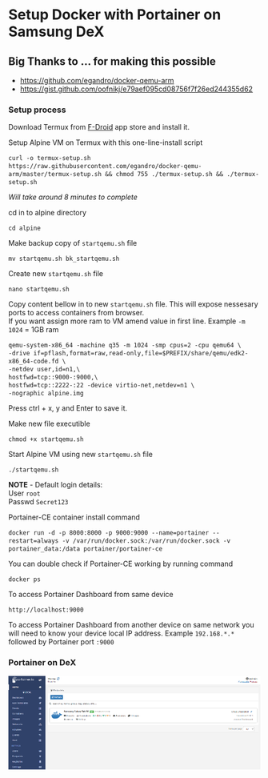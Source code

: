 # Setup Docker with Portainer on Samsung DeX

## Big Thanks to ... for making this possible
- https://github.com/egandro/docker-qemu-arm
- https://gist.github.com/oofnikj/e79aef095cd08756f7f26ed244355d62

### Setup process

Download Termux from [F-Droid](https://www.f-droid.org/) app store and install it. 

Setup Alpine VM on Termux with this one-line-install script
```
curl -o termux-setup.sh https://raw.githubusercontent.com/egandro/docker-qemu-arm/master/termux-setup.sh && chmod 755 ./termux-setup.sh && ./termux-setup.sh
```
*Will take around 8 minutes to complete*

cd in to alpine directory
```
cd alpine
```

Make backup copy of `startqemu.sh` file
```
mv startqemu.sh bk_startqemu.sh
```


Create new `startqemu.sh` file
```
nano startqemu.sh
```

Copy content bellow in to new `startqemu.sh` file. This will expose nessesary ports to access containers from browser.\
If you want assign more ram to VM amend value in first line. Example `-m 1024` = 1GB ram
```
qemu-system-x86_64 -machine q35 -m 1024 -smp cpus=2 -cpu qemu64 \
-drive if=pflash,format=raw,read-only,file=$PREFIX/share/qemu/edk2-x86_64-code.fd \
-netdev user,id=n1,\
hostfwd=tcp::9000-:9000,\
hostfwd=tcp::2222-:22 -device virtio-net,netdev=n1 \
-nographic alpine.img
```
Press ctrl + x, y and Enter to save it.

Make new file executible
```
chmod +x startqemu.sh
```

Start Alpine VM using new `startqemu.sh` file
```
./startqemu.sh
```
**NOTE** - Default login details:\
User `root`\
Passwd `Secret123`

Portainer-CE container install command
```
docker run -d -p 8000:8000 -p 9000:9000 --name=portainer --restart=always -v /var/run/docker.sock:/var/run/docker.sock -v portainer_data:/data portainer/portainer-ce
```

You can double check if Portainer-CE working by running command
```
docker ps
```

To access Portainer Dashboard from same device
```
http://localhost:9000
```
To access Portainer Dashboard from another device on same network you will need to know your device local IP address. Example `192.168.*.*` followed by Portainer port `:9000`

### Portainer on DeX
![Portainer_on_dex](/assets/images/portainer_on_dex.png)
